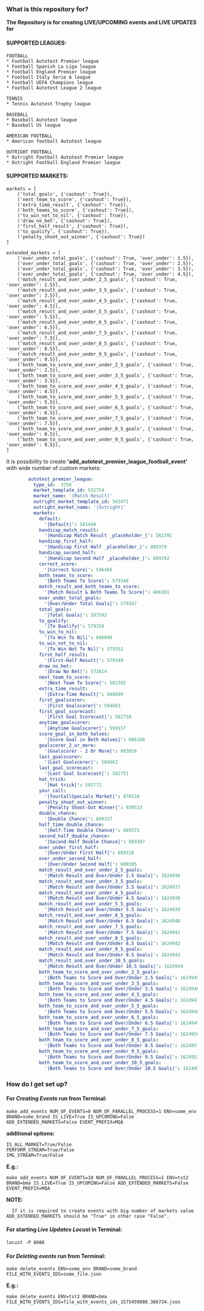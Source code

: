 ### What is this repository for? ###

**The Repository is for creating LIVE/UPCOMING events and LIVE UPDATES for**

#### SUPPORTED LEAGUES:

    FOOTBALL
    * Football Autotest Premier league
    * Football Spanish La Liga league
    * Football England Premier league
    * Football Italy Serie A league
    * Football UEFA Champions league
    * Football Autotest League 2 league
    
    TENNIS
    * Tennis Autotest Trophy league
    
    BASEBALL
    * Baseball Autotest league
    * Baseball US league
    
    AMERICAN FOOTBALL
    * American football Autotest league
    
    OUTRIGHT FOOTBALL
    * Outright Football Autotest Premier league
    * Outright Football England Premier league
    
#### SUPPORTED MARKETS:

```
markets = [
    ('total_goals', {'cashout': True}),
    ('next_team_to_score', {'cashout': True}),
    ('extra_time_result', {'cashout': True}),
    ('both_teams_to_score', {'cashout': True}),
    ('to_win_not_to_nil', {'cashout': True}),
    ('draw_no_bet', {'cashout': True}),
    ('first_half_result', {'cashout': True}),
    ('to_qualify', {'cashout': True}),
    ('penalty_shoot_out_winner', {'cashout': True})
]

extended_markets = [
    ('over_under_total_goals', {'cashout': True, 'over_under': 1.5}),
    ('over_under_total_goals', {'cashout': True, 'over_under': 2.5}),
    ('over_under_total_goals', {'cashout': True, 'over_under': 3.5}),
    ('over_under_total_goals', {'cashout': True, 'over_under': 4.5}),
    ('match_result_and_over_under_2_5_goals', {'cashout': True, 'over_under': 2.5}),
    ('match_result_and_over_under_3_5_goals', {'cashout': True, 'over_under': 3.5}),
    ('match_result_and_over_under_4_5_goals', {'cashout': True, 'over_under': 4.5}),
    ('match_result_and_over_under_5_5_goals', {'cashout': True, 'over_under': 5.5}),
    ('match_result_and_over_under_6_5_goals', {'cashout': True, 'over_under': 6.5}),
    ('match_result_and_over_under_7_5_goals', {'cashout': True, 'over_under': 7.5}),
    ('match_result_and_over_under_8_5_goals', {'cashout': True, 'over_under': 8.5}),
    ('match_result_and_over_under_9_5_goals', {'cashout': True, 'over_under': 9.5}),
    ('both_team_to_score_and_over_under_2_5_goals', {'cashout': True, 'over_under': 2.5}),
    ('both_team_to_score_and_over_under_3_5_goals', {'cashout': True, 'over_under': 3.5}),
    ('both_team_to_score_and_over_under_4_5_goals', {'cashout': True, 'over_under': 4.5}),
    ('both_team_to_score_and_over_under_5_5_goals', {'cashout': True, 'over_under': 5.5}),
    ('both_team_to_score_and_over_under_6_5_goals', {'cashout': True, 'over_under': 6.5}),
    ('both_team_to_score_and_over_under_7_5_goals', {'cashout': True, 'over_under': 7.5}),
    ('both_team_to_score_and_over_under_8_5_goals', {'cashout': True, 'over_under': 8.5}),
    ('both_team_to_score_and_over_under_9_5_goals', {'cashout': True, 'over_under': 9.5}),
]
```

It is possibility to create **'add_autotest_premier_league_football_event'** with wide number of custom markets:

```yaml
        autotest_premier_league:
          type_id:  3756
          market_template_id: 552754
          market_name: '|Match Result|'
          outright_market_template_id: 563471
          outright_market_name: '|Outright|'
          markets:
            default:
              '|Default|': 581449
            handicap_match_result:
              '|Handicap Match Result _placeholder_|': 562391
            handicap_first_half:
              '|Handicap First Half _placeholder_|': 889379
            handicap_second_half:
              '|Handicap Second Half _placeholder_|': 889392
            correct_score:
              '|Correct Score|': 546466
            both_teams_to_score:
              '|Both Teams To Score|': 579346
            match_result_and_both_teams_to_score:
              '|Match Result & Both Teams To Score|': 606101
            over_under_total_goals:
              '|Over/Under Total Goals|': 579347
            total_goals:
              '|Total Goals|': 587592
            to_qualify:
              '|To Qualify|': 579350
            to_win_to_nil:
              '|To Win To Nil|': 606099
            to_win_not_to_nil:
              '|To Win Not To Nil|': 579352
            first_half_result:
              '|First-Half Result|': 579349
            draw_no_bet:
              '|Draw No Bet|': 573814
            next_team_to_score:
              '|Next Team To Score|': 582392
            extra_time_result:
              '|Extra-Time Result|': 940899
            first_goalscorer:
              '|First Goalscorer|': 584663
            first_goal_scorecast:
              '|First Goal Scorecast|': 582750
            anytime_goalscorer:
              '|Anytime Goalscorer|': 599157
            score_goal_in_both_halves:
              '|Score Goal in Both Halves|': 606100
            goalscorer_2_or_more:
              '|Goalscorer - 2 Or More|': 603658
            last_goalscorer:
              '|Last Goalscorer|': 584662
            last_goal_scorecast:
              '|Last Goal Scorecast|': 582751
            hat_trick:
              '|Hat trick|': 583772
            your_call:
              '|YourCallSpecials Market|': 876538
            penalty_shoot_out_winner:
              '|Penalty Shoot-Out Winner|': 939523
            double_chance:
              '|Double Chance|': 889337
            half_time_double_chance:
              '|Half-Time Double Chance|': 889371
            second_half_double_chance:
              '|Second-Half Double Chance|': 889387
            over_under_first_half:
              '|Over/Under First Half|': 889328
            over_under_second_half:
              '|Over/Under Second Half|': 889385
            match_result_and_over_under_2_5_goals:
              '|Match Result and Over/Under 2.5 Goals|': 1624936
            match_result_and_over_under_3_5_goals:
              '|Match Result and Over/Under 3.5 Goals|': 1624937
            match_result_and_over_under_4_5_goals:
              '|Match Result and Over/Under 4.5 Goals|': 1624938
            match_result_and_over_under_5_5_goals:
              '|Match Result and Over/Under 5.5 Goals|': 1624939
            match_result_and_over_under_6_5_goals:
              '|Match Result and Over/Under 6.5 Goals|': 1624940
            match_result_and_over_under_7_5_goals:
              '|Match Result and Over/Under 7.5 Goals|': 1624941
            match_result_and_over_under_8_5_goals:
              '|Match Result and Over/Under 8.5 Goals|': 1624942
            match_result_and_over_under_9_5_goals:
              '|Match Result and Over/Under 9.5 Goals|': 1624943
            match_result_and_over_under_10_5_goals:
              '|Match Result and Over/Under 10.5 Goals|': 1624944
            both_team_to_score_and_over_under_2_5_goals:
              '|Both Teams to Score and Over/Under 2.5 Goals|': 1624945
            both_team_to_score_and_over_under_3_5_goals:
              '|Both Teams to Score and Over/Under 3.5 Goals|': 1624946
            both_team_to_score_and_over_under_4_5_goals:
              '|Both Teams to Score and Over/Under 4.5 Goals|': 1624947
            both_team_to_score_and_over_under_5_5_goals:
              '|Both Teams to Score and Over/Under 5.5 Goals|': 1624948
            both_team_to_score_and_over_under_6_5_goals:
              '|Both Teams to Score and Over/Under 6.5 Goals|': 1624949
            both_team_to_score_and_over_under_7_5_goals:
              '|Both Teams to Score and Over/Under 7.5 Goals|': 1624950
            both_team_to_score_and_over_under_8_5_goals:
              '|Both Teams to Score and Over/Under 8.5 Goals|': 1624951
            both_team_to_score_and_over_under_9_5_goals:
              '|Both Teams to Score and Over/Under 9.5 Goals|': 1624952
            both_team_to_score_and_over_under_10_5_goals:
              '|Both Teams to Score and Over/Under 10.5 Goals|': 1624953

```


### How do I get set up? ###

#### For *Creating Events* run from Terminal:

   ```
   make add_events NUM_OF_EVENTS=0 NUM_OF_PARALLEL_PROCESS=1 ENV=some_env BRAND=some_brand IS_LIVE=True IS_UPCOMING=False ADD_EXTENDED_MARKETS=False EVENT_PREFIX=MQA
   ```
   
   **additional options:**
   
   ```
   IS_ALL_MARKET=True/False
   PERFORM_STREAM=True/False
   IMG_STREAM=True/False
   ```
   
   **E.g.:**
   
   ```
   make add_events NUM_OF_EVENTS=10 NUM_OF_PARALLEL_PROCESS=1 ENV=tst2 BRAND=bma IS_LIVE=True IS_UPCOMING=False ADD_EXTENDED_MARKETS=False EVENT_PREFIX=MQA
   ```

**NOTE:**
   
      If it is required to create events with big number of markets value ADD_EXTENDED_MARKETS should be "True" in other case "False".

#### For starting *Live Updates Locust* in Terminal:

   ```
   locust -P 8088
   ```

#### For *Deleting events* run from Terminal:

   ```
   make delete_events ENV=some_env BRAND=some_brand FILE_WITH_EVENTS_IDS=some_file.json
   ```
   
   **E.g.:**
   
   
   ```
   make delete_events ENV=tst2 BRAND=bma FILE_WITH_EVENTS_IDS=file_with_events_ids_1575459888.366734.json
   ```
